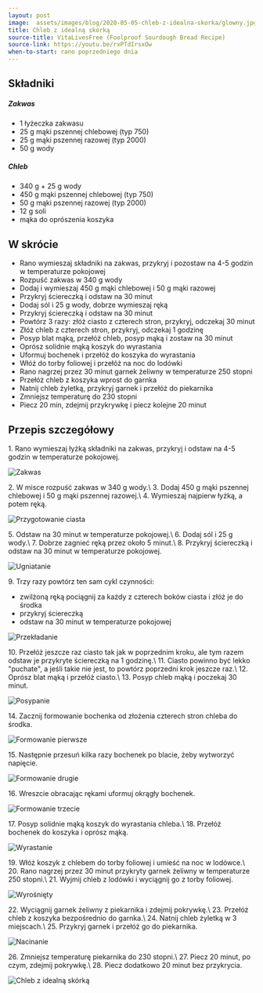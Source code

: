 ```yaml
---
layout: post
image:  assets/images/blog/2020-05-05-chleb-z-idealna-skorka/glowny.jpg
title: Chleb z idealną skórką
source-title: VitaLivesFree (Foolproof Sourdough Bread Recipe)
source-link: https://youtu.be/rxPTdIrsxOw
when-to-start: rano poprzedniego dnia
---
```


## Składniki

##### Zakwas
* 1 łyżeczka zakwasu
* 25 g mąki pszennej chlebowej (typ 750)
* 25 g mąki pszennej razowej (typ 2000)
* 50 g wody

##### Chleb

* 340 g + 25 g wody
* 450 g mąki pszennej chlebowej (typ 750)
* 50 g mąki pszennej razowej (typ 2000)
* 12 g soli
* mąka do oprószenia koszyka

## W skrócie

* Rano wymieszaj składniki na zakwas, przykryj i pozostaw na 4-5 godzin w temperaturze pokojowej
* Rozpuść zakwas w 340 g wody
* Dodaj i wymieszaj 450 g mąki chlebowej i 50 g mąki razowej
* Przykryj ściereczką i odstaw na 30 minut
* Dodaj sól i 25 g wody, dobrze wymieszaj ręką
* Przykryj ściereczką i odstaw na 30 minut
* Powtórz 3 razy: złóż ciasto z czterech stron, przykryj, odczekaj 30 minut
* Złóż chleb z czterech stron, przykryj, odczekaj 1 godzinę
* Posyp blat mąką, przełóż chleb, posyp mąką i zostaw na 30 minut
* Oprósz solidnie mąką koszyk do wyrastania
* Uformuj bochenek i przełóż do koszyka do wyrastania
* Włóż do torby foliowej i przełóż na noc do lodówki
* Rano nagrzej przez 30 minut garnek żeliwny w temperaturze 250 stopni
* Przełóż chleb z koszyka wprost do garnka
* Natnij chleb żyletką, przykryj garnek i przełóż do piekarnika
* Zmniejsz temperaturę do 230 stopni
* Piecz 20 min, zdejmij przykrywkę i piecz kolejne 20 minut

## Przepis szczegółowy

1\. Rano wymieszaj łyżką składniki na zakwas, przykryj i odstaw na 4-5 godzin w temperaturze pokojowej.

![Zakwas](/assets/images/blog/2020-05-05-chleb-z-idealna-skorka/zakwas.jpg)

2\. W misce rozpuść zakwas w 340 g wody.\\
3\. Dodaj 450 g mąki pszennej chlebowej i 50 g mąki pszennej razowej.\\
4\. Wymieszaj najpierw łyżką, a potem ręką.

![Przygotowanie ciasta](/assets/images/blog/2020-05-05-chleb-z-idealna-skorka/przygotowanie-ciasta.jpg)

5\. Odstaw na 30 minut w temperaturze pokojowej.\\
6\. Dodaj sól i 25 g wody.\\
7\. Dobrze zagnieć ręką przez około 5 minut.\\
8\. Przykryj ściereczką i odstaw na 30 minut w temperaturze pokojowej.

![Ugniatanie](/assets/images/blog/2020-05-05-chleb-z-idealna-skorka/ugniatanie.jpg)

9\. Trzy razy powtórz ten sam cykl czynności:
- zwilżoną ręką pociągnij za każdy z czterech boków ciasta i złóż je do środka
- przykryj ściereczką
- odstaw na 30 minut w temperaturze pokojowej

![Przekładanie](/assets/images/blog/2020-05-05-chleb-z-idealna-skorka/przekladanie.jpg)

10\. Przełóż jeszcze raz ciasto tak jak w poprzednim kroku, ale tym razem odstaw je przykryte ściereczką na 1 godzinę.\\
11\. Ciasto powinno być lekko "puchate", a jeśli takie nie jest, to powtórz poprzedni krok jeszcze raz.\\
12\. Oprósz blat mąką i przełóż ciasto.\\
13\. Posyp chleb mąką i poczekaj 30 minut.

![Posypanie](/assets/images/blog/2020-05-05-chleb-z-idealna-skorka/posypanie.jpg)

14\. Zacznij formowanie bochenka od złożenia czterech stron chleba do środka.

![Formowanie pierwsze](/assets/images/blog/2020-05-05-chleb-z-idealna-skorka/formowanie-pierwsze.jpg)

15\. Następnie przesuń kilka razy bochenek po blacie, żeby wytworzyć napięcie.

![Formowanie drugie](/assets/images/blog/2020-05-05-chleb-z-idealna-skorka/formowanie-drugie.jpg)

16\. Wreszcie obracając rękami uformuj okrągły bochenek.

![Formowanie trzecie](/assets/images/blog/2020-05-05-chleb-z-idealna-skorka/formowanie-trzecie.jpg)

17\. Posyp solidnie mąką koszyk do wyrastania chleba.\\
18\. Przełóż bochenek do koszyka i oprósz mąką.

![Wyrastanie](/assets/images/blog/2020-05-05-chleb-z-idealna-skorka/wyrastanie.jpg)

19\. Włóż koszyk z chlebem do torby foliowej i umieść na noc w lodówce.\\
20\. Rano nagrzej przez 30 minut przykryty garnek żeliwny w temperaturze 250 stopni.\\
21\. Wyjmij chleb z lodówki i wyciągnij go z torby foliowej.

![Wyrośnięty](/assets/images/blog/2020-05-05-chleb-z-idealna-skorka/wyrosniety.jpg)

22\. Wyciągnij garnek żeliwny z piekarnika i zdejmij pokrywkę.\\
23\. Przełóż chleb z koszyka bezpośrednio do garnka.\\
24\. Natnij chleb żyletką w 3 miejscach.\\
25\. Przykryj garnek i przełóż go do piekarnika.

![Nacinanie](/assets/images/blog/2020-05-05-chleb-z-idealna-skorka/nacinanie.jpg)

26\. Zmniejsz temperaturę piekarnika do 230 stopni.\\
27\. Piecz 20 minut, po czym, zdejmij pokrywkę.\\
28\. Piecz dodatkowo 20 minut bez przykrycia.

![Chleb z idealną skórką](/assets/images/blog/2020-05-05-chleb-z-idealna-skorka/koniec.jpg)
